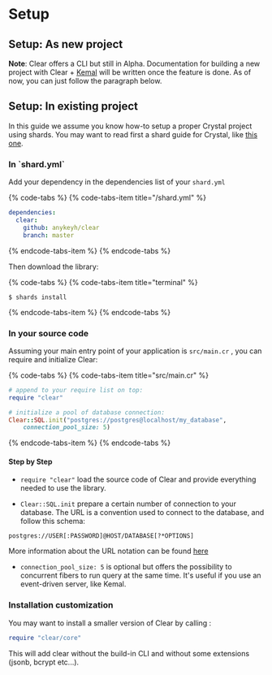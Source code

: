 # Setup

## Setup: As new project

**Note**: Clear offers a CLI but still in Alpha.  Documentation for building a new project with Clear + [Kemal](https://github.com/kemalcr/kemal) will be written once the feature is done. As of now, you can just follow the paragraph below.

## Setup: In existing project

In this guide we assume you know how-to setup a proper Crystal project using shards. You may want to read first a shard guide for Crystal, like [this one](https://hackernoon.com/starting-a-project-with-crystal-and-kemal-90e2647e6c3b).

### In \`shard.yml\`

Add your dependency in the dependencies list of your `shard.yml`

{% code-tabs %}
{% code-tabs-item title="/shard.yml" %}
```yaml
dependencies:
  clear:
    github: anykeyh/clear
    branch: master
```
{% endcode-tabs-item %}
{% endcode-tabs %}

Then download the library:

{% code-tabs %}
{% code-tabs-item title="terminal" %}
```text
$ shards install
```
{% endcode-tabs-item %}
{% endcode-tabs %}

### In your source code

Assuming your main entry point of your application is `src/main.cr` , you can require and initialize Clear:

{% code-tabs %}
{% code-tabs-item title="src/main.cr" %}
```ruby
# append to your require list on top:
require "clear"

# initialize a pool of database connection:
Clear::SQL.init("postgres://postgres@localhost/my_database", 
    connection_pool_size: 5)
```
{% endcode-tabs-item %}
{% endcode-tabs %}

#### Step by Step

* `require "clear"` load the source code of Clear and provide everything needed to use the library.



* `Clear::SQL.init` prepare a certain number of connection to your database. The URL is a convention used to connect to the database, and follow this schema:

```text
postgres://USER[:PASSWORD]@HOST/DATABASE[?*OPTIONS]
```

More information about the URL notation can be found [here](https://crystal-lang.org/docs/database/)



* `connection_pool_size: 5` is optional but offers the possibility to concurrent fibers to run query at the same time. It's useful if you use an event-driven server, like Kemal.

### Installation customization

You may want to install a smaller version of Clear by calling :

```ruby
require "clear/core"
```

This will add clear without the build-in CLI and without some extensions \(jsonb, bcrypt etc...\).


